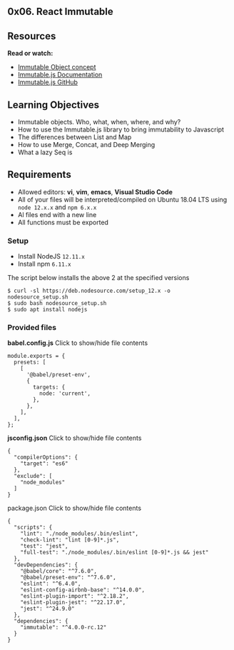 ## 0x06. React Immutable

## Resources
**Read or watch:**
- [Immutable Object concept](https://en.wikipedia.org/wiki/Immutable_object)
- [Immutable.js Documentation](https://immutable-js.com/docs/v4.2.4/)
- [Immutable.js GitHub](https://github.com/immutable-js/immutable-js)

## Learning Objectives
- Immutable objects. Who, what, when, where, and why?
- How to use the Immutable.js library to bring immutability to Javascript
- The differences between List and Map
- How to use Merge, Concat, and Deep Merging
- What a lazy Seq is

## Requirements
- Allowed editors: **vi**, **vim**, **emacs**, **Visual Studio Code**
- All of your files will be interpreted/compiled on Ubuntu 18.04 LTS using ``node 12.x.x`` and ``npm 6.x.x``
- Al files end with a new line
- All functions must be exported

### Setup
- Install NodeJS ``12.11.x``
- Install npm ``6.11.x``

The script below installs the above 2 at the specified versions
```
$ curl -sl https://deb.nodesource.com/setup_12.x -o nodesource_setup.sh
$ sudo bash nodesource_setup.sh
$ sudo apt install nodejs
```

### Provided files
**babel.config.js**
Click to show/hide file contents
```
module.exports = {
  presets: [
    [
      '@babel/preset-env',
      {
        targets: {
          node: 'current',
        },
      },
    ],
  ],
};
```

**jsconfig.json**
Click to show/hide file contents
```
{
  "compilerOptions": {
    "target": "es6"
  },
  "exclude": [
    "node_modules"
  ]
}
```

package.json
Click to show/hide file contents
```
{
  "scripts": {
    "lint": "./node_modules/.bin/eslint",
    "check-lint": "lint [0-9]*.js",
    "test": "jest",
    "full-test": "./node_modules/.bin/eslint [0-9]*.js && jest"
  },
  "devDependencies": {
    "@babel/core": "^7.6.0",
    "@babel/preset-env": "^7.6.0",
    "eslint": "^6.4.0",
    "eslint-config-airbnb-base": "^14.0.0",
    "eslint-plugin-import": "^2.18.2",
    "eslint-plugin-jest": "^22.17.0",
    "jest": "^24.9.0"
  },
  "dependencies": {
    "immutable": "^4.0.0-rc.12"
  }
}
```
